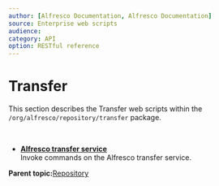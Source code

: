 ```yaml
---
author: [Alfresco Documentation, Alfresco Documentation]
source: Enterprise web scripts
audience: 
category: API
option: RESTful reference
---
```


# Transfer

This section describes the Transfer web scripts within the `/org/alfresco/repository/transfer` package.

 

-   **[Alfresco transfer service](../references/RESTful-TransferTransferPost.md)**  
 Invoke commands on the Alfresco transfer service.

**Parent topic:**[Repository](../references/RESTful-Repository.md)

